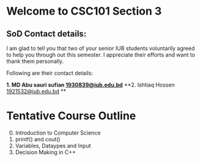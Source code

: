 # Welcome to CSC101 Section 3

## SoD Contact details:

I am glad to tell you that two of your senior IUB students voluntarily agreed to help you through out this semester. I appreciate their efforts and want to thank them personally. 

Following are their contact details:

**1. MD Abu sauri sufian <1930839@iub.edu.bd>**
**2. Ishtiaq Hossen <1921532@iub.edu.bd> **

# Tentative Course Outline

0. Introduction to Computer Science 
1. printf() and cout()
2. Variables, Dataypes and Input
3. Decision Making in C++
